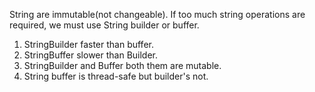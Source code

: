 String are immutable(not changeable). If too much string operations are required, we must use String builder or buffer.
1. StringBuilder faster than buffer.
2. StringBuffer slower than Builder.
3. StringBuilder and Buffer both them are mutable.
4. String buffer is thread-safe but builder's not.